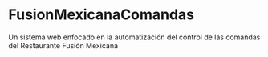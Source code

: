 # FusionMexicanaComandas
Un sistema web enfocado en la automatización del control de las comandas del Restaurante Fusión Mexicana

